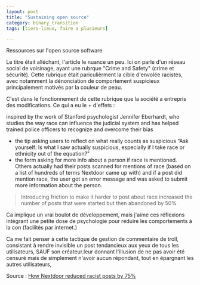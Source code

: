 ```yaml
---
layout: post
title: "Sustaining open source"
category: binary_transition
tags: [tiers-lieux, faire a plusieurs]

---
```


Ressources sur l'open source software

<!--more-->

Le titre était alléchant, l'article le nuance un peu. Ici on parle d'un réseau social de voisinage, ayant une rubrque "Crime and Safety" (crime et sécurité). Cette rubrique était pariculièrment la cible d'envolée racistes, avec notamment la dénonciation de comportement suspicieux principalement motivés par la couleur de peau.

C'est dans le fonctionnement de cette rubrique que la société a entrepris des modifications. Ce qui a eu le + d'effets :


inspired by the work of Stanford psychologist Jennifer Eberhardt, who studies the way race can influence the judicial system and has helped trained police officers to recognize and overcome their bias
- the tip asking users to reflect on what really counts as suspicious “Ask yourself: Is what I saw actually suspicious, especially if I take race or ethnicity out of the equation?”
-  the form asking for more info about a person if race is mentioned.  Others actually had their posts scanned for mentions of race (based on a list of hundreds of terms Nextdoor came up with) and if a post did mention race, the user got an error message and was asked to submit more information about the person.

> Introducing friction to make it harder to post about race increased the number of posts that were started but then abandoned by 50%


Ca implique un vrai boulot de développement, mais j'aime ces réflexions intégrant une petite dose de psychologie pour réduire les comportements à la con (facilités par internet.)

Ca me fait penser à cette tactique de gestion de commentaire de troll, consistant à rendre invisible un post tendancieux aux yeux de tous les utilisateurs, SAUF son créateur.leur donnant l'illusion de ne pas avoir été censuré mais de simplement n'avoir aucun répondant, tout en épargnant les autres utilisateurs,

Source : [How Nextdoor reduced racist posts by 75%][source]

[source]: http://fusion.net/story/340171/how-nextdoor-reduced-racial-profiling/
